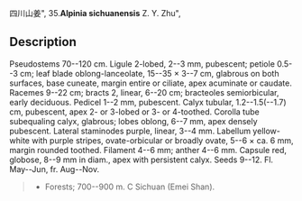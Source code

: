 四川山姜",
35.**Alpinia sichuanensis** Z. Y. Zhu",

## Description
Pseudostems 70--120 cm. Ligule 2-lobed, 2--3 mm, pubescent; petiole 0.5--3 cm; leaf blade oblong-lanceolate, 15--35 × 3--7 cm, glabrous on both surfaces, base cuneate, margin entire or ciliate, apex acuminate or caudate. Racemes 9--22 cm; bracts 2, linear, 6--20 cm; bracteoles semiorbicular, early deciduous. Pedicel 1--2 mm, pubescent. Calyx tubular, 1.2--1.5(--1.7) cm, pubescent, apex 2- or 3-lobed or 3- or 4-toothed. Corolla tube subequaling calyx, glabrous; lobes oblong, 6--7 mm, apex densely pubescent. Lateral staminodes purple, linear, 3--4 mm. Labellum yellow-white with purple stripes, ovate-orbicular or broadly ovate, 5--6 × ca. 6 mm, margin rounded toothed. Filament 4--6 mm; anther 4--6 mm. Capsule red, globose, 8--9 mm in diam., apex with persistent calyx. Seeds 9--12. Fl. May--Jun, fr. Aug--Nov.

> * Forests; 700--900 m. C Sichuan (Emei Shan).
